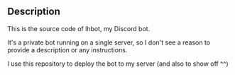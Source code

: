## Description
This is the source code of lhbot, my Discord bot.

It's a private bot running on a single server, so I don't see a reason to provide a description or any instructions.

I use this repository to deploy the bot to my server (and also to show off ^^)